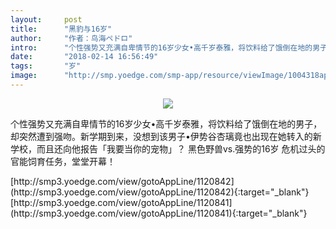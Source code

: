```yaml
---
layout:     post
title:      "黑豹与16岁"
author:     "作者：鸟海ペドロ"
intro:      "个性强势又充满自卑情节的16岁少女•高千岁泰雅，将饮料给了饿倒在地的男子，却突然遭到强吻。新学期到来，没想到该男子•伊势谷杏璃竟也出现在她转入的新学校，而且还向他报告「我要当你的宠物」？ 黑色野兽vs.强势的16岁 危机过头的官能饲育任务，堂堂开幕！"
date:       "2018-02-14 16:56:49"
tags:       "岁"
image:      "http://smp.yoedge.com/smp-app/resource/viewImage/1004318appline.png"
---
```

<div style="text-align: center">
<p><img src="http://smp.yoedge.com/smp-app/resource/viewImage/1004318appline.png"/></p>
</div>
<p class="post-meta">
<span>个性强势又充满自卑情节的16岁少女•高千岁泰雅，将饮料给了饿倒在地的男子，却突然遭到强吻。新学期到来，没想到该男子•伊势谷杏璃竟也出现在她转入的新学校，而且还向他报告「我要当你的宠物」？ 黑色野兽vs.强势的16岁 危机过头的官能饲育任务，堂堂开幕！</span>
</p>
[http://smp3.yoedge.com/view/gotoAppLine/1120842](http://smp3.yoedge.com/view/gotoAppLine/1120842){:target="_blank"}
[http://smp3.yoedge.com/view/gotoAppLine/1120841](http://smp3.yoedge.com/view/gotoAppLine/1120841){:target="_blank"}


